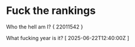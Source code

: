 # Fuck the rankings

Who the hell am I?
{ 22011542 }

What fucking year is it?
[ 2025-06-22T12:40:00Z ]
